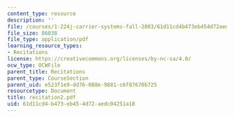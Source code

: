 ```yaml
---
content_type: resource
description: ''
file: /courses/1-224j-carrier-systems-fall-2003/61d11cd4b473eb454d72aedc04251a18_recitation2.pdf
file_size: 86038
file_type: application/pdf
learning_resource_types:
- Recitations
license: https://creativecommons.org/licenses/by-nc-sa/4.0/
ocw_type: OCWFile
parent_title: Recitations
parent_type: CourseSection
parent_uid: e523f1e9-dd76-088e-9881-c6f87670b725
resourcetype: Document
title: recitation2.pdf
uid: 61d11cd4-b473-eb45-4d72-aedc04251a18
---
```

